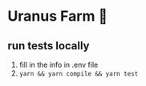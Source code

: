 # Uranus Farm 💎

## run tests locally

1. fill in the info in .env file
2. `yarn && yarn compile && yarn test`
